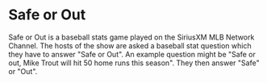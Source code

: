 # Safe or Out

Safe or Out is a baseball stats game played on the SiriusXM MLB Network Channel. The hosts of the show are asked a baseball stat question which they have to answer "Safe or Out". An example question might be "Safe or out, Mike Trout will hit 50 home runs this season". They then answer "Safe" or "Out".
